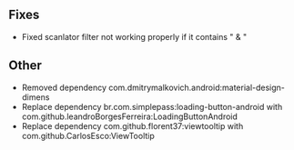 <!-- Formatting
## Additions  ?? New features

## Changes  ?? Behaviour changes

## Fixes  ?? Bugfixes

## Other  ?? Technical stuff, what happened behind the scene
-->
## Fixes
- Fixed scanlator filter not working properly if it contains " & "

## Other
- Removed dependency com.dmitrymalkovich.android:material-design-dimens
- Replace dependency br.com.simplepass:loading-button-android with
  com.github.leandroBorgesFerreira:LoadingButtonAndroid
- Replace dependency com.github.florent37:viewtooltip with
  com.github.CarlosEsco:ViewTooltip
